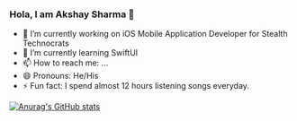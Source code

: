 ### Hola, I am Akshay Sharma 👋

- 🔭 I’m currently working on iOS Mobile Application Developer for Stealth Technocrats
- 🌱 I’m currently learning SwiftUI
- 📫 How to reach me: ...
- 😄 Pronouns: He/His
- ⚡ Fun fact: I spend almost 12 hours listening songs everyday.

[![Anurag's GitHub stats](https://github-readme-stats.vercel.app/api?username=AkshaySharma2230)](https://github.com/anuraghazra/github-readme-stats)


